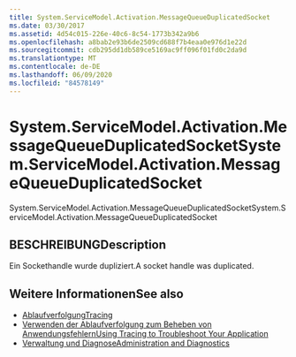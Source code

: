 ```yaml
---
title: System.ServiceModel.Activation.MessageQueueDuplicatedSocket
ms.date: 03/30/2017
ms.assetid: 4d54c015-226e-40c6-8c54-1773b342a9b6
ms.openlocfilehash: a8bab2e93b6de2509cd688f7b4eaa0e976d1e22d
ms.sourcegitcommit: cdb295dd1db589ce5169ac9ff096f01fd0c2da9d
ms.translationtype: MT
ms.contentlocale: de-DE
ms.lasthandoff: 06/09/2020
ms.locfileid: "84578149"
---
```

# <a name="systemservicemodelactivationmessagequeueduplicatedsocket"></a><span data-ttu-id="bb9cd-102">System.ServiceModel.Activation.MessageQueueDuplicatedSocket</span><span class="sxs-lookup"><span data-stu-id="bb9cd-102">System.ServiceModel.Activation.MessageQueueDuplicatedSocket</span></span>
<span data-ttu-id="bb9cd-103">System.ServiceModel.Activation.MessageQueueDuplicatedSocket</span><span class="sxs-lookup"><span data-stu-id="bb9cd-103">System.ServiceModel.Activation.MessageQueueDuplicatedSocket</span></span>  
  
## <a name="description"></a><span data-ttu-id="bb9cd-104">BESCHREIBUNG</span><span class="sxs-lookup"><span data-stu-id="bb9cd-104">Description</span></span>  
 <span data-ttu-id="bb9cd-105">Ein Sockethandle wurde dupliziert.</span><span class="sxs-lookup"><span data-stu-id="bb9cd-105">A socket handle was duplicated.</span></span>  
  
## <a name="see-also"></a><span data-ttu-id="bb9cd-106">Weitere Informationen</span><span class="sxs-lookup"><span data-stu-id="bb9cd-106">See also</span></span>

- [<span data-ttu-id="bb9cd-107">Ablaufverfolgung</span><span class="sxs-lookup"><span data-stu-id="bb9cd-107">Tracing</span></span>](index.md)
- [<span data-ttu-id="bb9cd-108">Verwenden der Ablaufverfolgung zum Beheben von Anwendungsfehlern</span><span class="sxs-lookup"><span data-stu-id="bb9cd-108">Using Tracing to Troubleshoot Your Application</span></span>](using-tracing-to-troubleshoot-your-application.md)
- [<span data-ttu-id="bb9cd-109">Verwaltung und Diagnose</span><span class="sxs-lookup"><span data-stu-id="bb9cd-109">Administration and Diagnostics</span></span>](../index.md)
